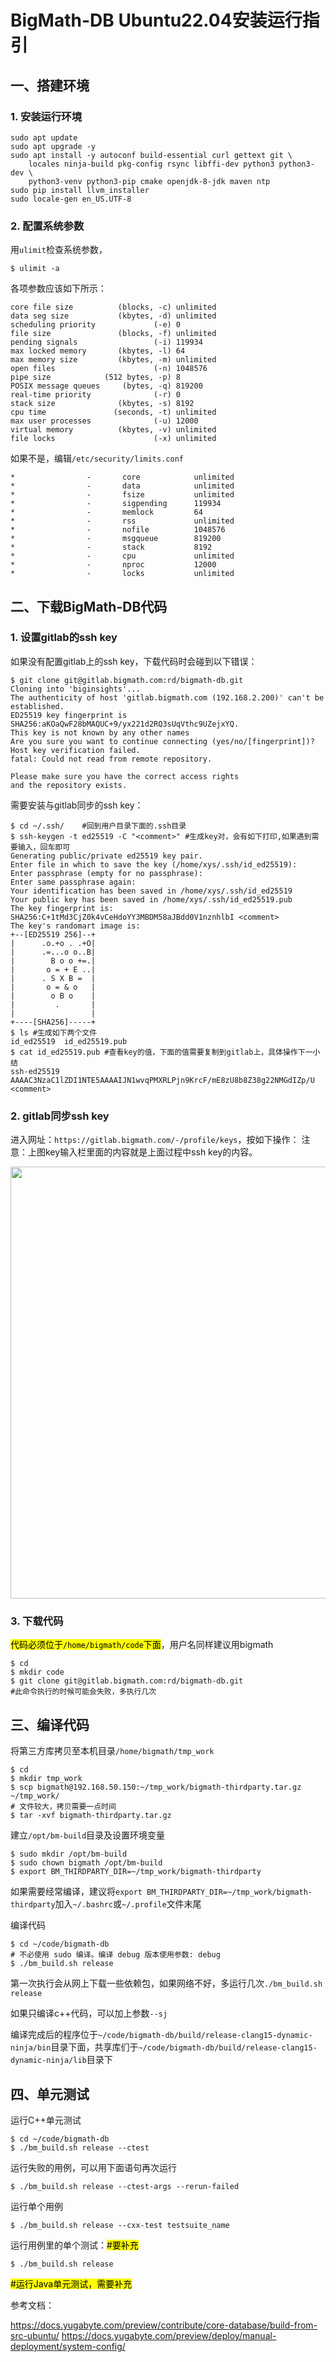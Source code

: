 # BigMath-DB Ubuntu22.04安装运行指引

## 一、搭建环境

### 1. 安装运行环境

```shell
sudo apt update
sudo apt upgrade -y
sudo apt install -y autoconf build-essential curl gettext git \
    locales ninja-build pkg-config rsync libffi-dev python3 python3-dev \
    python3-venv python3-pip cmake openjdk-8-jdk maven ntp
sudo pip install llvm_installer
sudo locale-gen en_US.UTF-8
```

### 2. 配置系统参数

用`ulimit`检查系统参数，

```shellsession
$ ulimit -a
```

各项参数应该如下所示：

```textile
core file size          (blocks, -c) unlimited
data seg size           (kbytes, -d) unlimited
scheduling priority             (-e) 0
file size               (blocks, -f) unlimited
pending signals                 (-i) 119934
max locked memory       (kbytes, -l) 64
max memory size         (kbytes, -m) unlimited
open files                      (-n) 1048576
pipe size            (512 bytes, -p) 8
POSIX message queues     (bytes, -q) 819200
real-time priority              (-r) 0
stack size              (kbytes, -s) 8192
cpu time               (seconds, -t) unlimited
max user processes              (-u) 12000
virtual memory          (kbytes, -v) unlimited
file locks                      (-x) unlimited
```

如果不是，编辑`/etc/security/limits.conf`

```textile
*                -       core            unlimited
*                -       data            unlimited
*                -       fsize           unlimited
*                -       sigpending      119934
*                -       memlock         64
*                -       rss             unlimited
*                -       nofile          1048576
*                -       msgqueue        819200
*                -       stack           8192
*                -       cpu             unlimited
*                -       nproc           12000
*                -       locks           unlimited
```

## 二、下载BigMath-DB代码

### 1. 设置gitlab的ssh key

如果没有配置gitlab上的ssh key，下载代码时会碰到以下错误：

```shell
$ git clone git@gitlab.bigmath.com:rd/bigmath-db.git
Cloning into 'biginsights'...
The authenticity of host 'gitlab.bigmath.com (192.168.2.200)' can't be established.
ED25519 key fingerprint is SHA256:aKOaQwF28bMAQUC+9/yx221d2RQ3sUqVthc9UZejxYQ.
This key is not known by any other names
Are you sure you want to continue connecting (yes/no/[fingerprint])? 
Host key verification failed.
fatal: Could not read from remote repository.

Please make sure you have the correct access rights
and the repository exists.
```

需要安装与gitlab同步的ssh key：

```shell
$ cd ~/.ssh/    #回到用户目录下面的.ssh目录
$ ssh-keygen -t ed25519 -C "<comment>" #生成key对，会有如下打印,如果遇到需要输入，回车即可
Generating public/private ed25519 key pair.
Enter file in which to save the key (/home/xys/.ssh/id_ed25519): 
Enter passphrase (empty for no passphrase): 
Enter same passphrase again: 
Your identification has been saved in /home/xys/.ssh/id_ed25519
Your public key has been saved in /home/xys/.ssh/id_ed25519.pub
The key fingerprint is:
SHA256:C+1tMd3CjZ0k4vCeHdoYY3MBDM58aJBdd0V1nznhlbI <comment>
The key's randomart image is:
+--[ED25519 256]--+
|      .o.+o . .+O|
|      .=...o o..B|
|        B o o +=.|
|       o = + E ..|
|      . S X B =  |
|       o = & o   |
|        o B o    |
|         .       |
|                 |
+----[SHA256]-----+
$ ls #生成如下两个文件
id_ed25519  id_ed25519.pub
$ cat id_ed25519.pub #查看key的值，下面的值需要复制到gitlab上，具体操作下一小结
ssh-ed25519 AAAAC3NzaC1lZDI1NTE5AAAAIJN1wvqPMXRLPjn9KrcF/mE8zU8b8Z38g22NMGdIZp/U <comment>
```

### 2. gitlab同步ssh key

进入网址：`https://gitlab.bigmath.com/-/profile/keys`，按如下操作：
注意：上图key输入栏里面的内容就是上面过程中ssh key的内容。

<img title="" src="file:///d:/Users/admin/Documents/addsshkey1.png" alt="" width="691">

### 3. 下载代码

<mark>代码必须位于`/home/bigmath/code`下面</mark>，用户名同样建议用bigmath

```shell
$ cd
$ mkdir code
$ git clone git@gitlab.bigmath.com:rd/bigmath-db.git  
#此命令执行的时候可能会失败，多执行几次
```

## 三、编译代码

将第三方库拷贝至本机目录`/home/bigmath/tmp_work`

```shell
$ cd
$ mkdir tmp_work
$ scp bigmath@192.168.50.150:~/tmp_work/bigmath-thirdparty.tar.gz ~/tmp_work/
# 文件较大，拷贝需要一点时间
$ tar -xvf bigmath-thirdparty.tar.gz
```

建立`/opt/bm-build`目录及设置环境变量

```shell
$ sudo mkdir /opt/bm-build
$ sudo chown bigmath /opt/bm-build
$ export BM_THIRDPARTY_DIR=~/tmp_work/bigmath-thirdparty
```

如果需要经常编译，建议将`export BM_THIRDPARTY_DIR=~/tmp_work/bigmath-thirdparty`加入`~/.bashrc`或`~/.profile`文件末尾

编译代码

```shell
$ cd ~/code/bigmath-db
# 不必使用 sudo 编译。编译 debug 版本使用参数: debug
$ ./bm_build.sh release
```

第一次执行会从网上下载一些依赖包，如果网络不好，多运行几次`./bm_build.sh release`

如果只编译c++代码，可以加上参数`--sj`

编译完成后的程序位于`~/code/bigmath-db/build/release-clang15-dynamic-ninja/bin`目录下面，共享库们于`~/code/bigmath-db/build/release-clang15-dynamic-ninja/lib`目录下

## 四、单元测试

运行C++单元测试

```shell
$ cd ~/code/bigmath-db
$ ./bm_build.sh release --ctest
```

运行失败的用例，可以用下面语句再次运行

```shell
$ ./bm_build.sh release --ctest-args --rerun-failed
```

运行单个用例

```shell
$ ./bm_build.sh release --cxx-test testsuite_name
```

运行用例里的单个测试：<mark>#要补充</mark>

```shell
$ ./bm_build.sh release 
```

<mark>#运行Java单元测试，需要补充</mark>

参考文档：

https://docs.yugabyte.com/preview/contribute/core-database/build-from-src-ubuntu/
https://docs.yugabyte.com/preview/deploy/manual-deployment/system-config/
